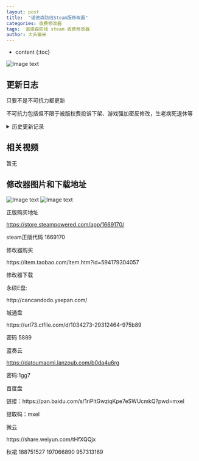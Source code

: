 ```yaml
---
layout: post
title:  "诺德森防线Steam版修改器"
categories: 收费修改器
tags:  诺德森防线 steam 收费修改器
author: 大头猫米
---
```


* content
{:toc}

![Image text](https://datoumaomi.github.io/pic/nnn/nuodesenfangxian/诺德森防线.jpg)


##  更新日志

只要不是不可抗力都更新<p></p>

不可抗力包括但不限于被版权费投诉下架、游戏强加密反修改，生老病死退休等<p></p>




<details>
<summary>历史更新记录</summary>



</details>

## 相关视频
暂无

## 修改器图片和下载地址

![Image text](https://datoumaomi.github.io/pic/nnn/nuodesenfangxian/诺德森防线.jpg)
![Image text](https://datoumaomi.github.io/pic/nnn/nuodesenfangxian/诺德森防线.png)








正版购买地址<p></p>
https://store.steampowered.com/app/1669170/<p></p>
steam正版代码 1669170<p></p>
<p></p>
修改器购买<p></p>
https://item.taobao.com/item.htm?id=594179304057<p></p>
<p></p>
修改器下载<p></p>
永硕E盘:<p></p>
http://cancandodo.ysepan.com/<p></p>
<p></p>
城通盘<p></p>
https://url73.ctfile.com/d/1034273-29312464-975b89<p></p>
密码 5889<p></p>

蓝奏云<p></p>
https://datoumaomi.lanzoub.com/b0da4u6rg<p></p>
密码:1gg7<p></p>
<p></p>
百度盘<p></p>
链接：https://pan.baidu.com/s/1riPltGwziqKpe7eSWUcmkQ?pwd=mxel <p></p>
提取码：mxel <p></p>
<p></p>
微云<p></p>
https://share.weiyun.com/tHfXQQjx<p></p>
<p></p>
<p>秋裙 188751527 197066890 957313169</p>
